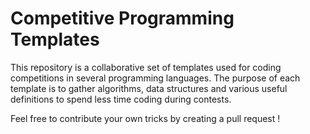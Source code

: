 # Competitive Programming Templates

This repository is a collaborative set of templates used for coding competitions in several programming languages. The purpose of each template is to gather algorithms, data structures and various useful definitions to spend less time coding during contests.

Feel free to contribute your own tricks by creating a pull request !